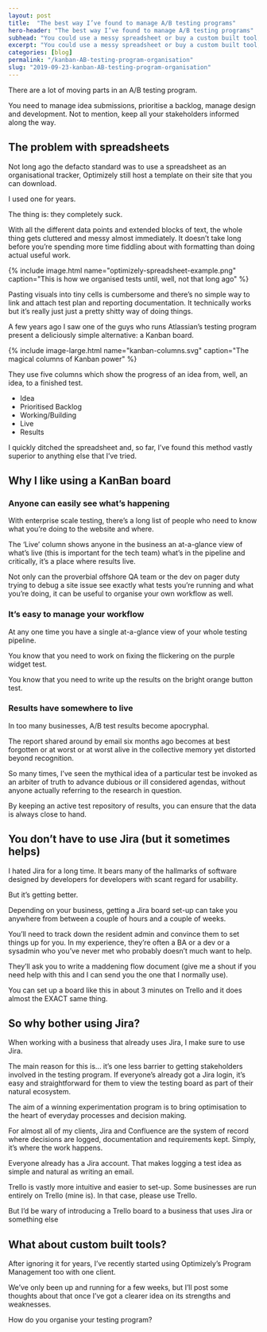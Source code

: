```yaml
---
layout: post
title:  "The best way I’ve found to manage A/B testing programs"
hero-header: "The best way I’ve found to manage A/B testing programs"
subhead: "You could use a messy spreadsheet or buy a custom built tool, but a simple kanban board in (gasp!) Jira is the most deliciously simple and effective method that I’ve found."
excerpt: "You could use a messy spreadsheet or buy a custom built tool, but a simple kanban board in (gasp!) Jira is the most deliciously simple and effective method that I’ve found."
categories: [blog]
permalink: "/kanban-AB-testing-program-organisation"
slug: "2019-09-23-kanban-AB-testing-program-organisation"
---
```

There are a lot of moving parts in an A/B testing program.

You need to manage idea submissions, prioritise a backlog, manage design and development. Not to mention, keep all your stakeholders informed along the way.


## The problem with spreadsheets

Not long ago the defacto standard was to use a spreadsheet as an organisational tracker, Optimizely still host a template on their site that you can download.

I used one for years.

The thing is: they completely suck.

With all the different data points and extended blocks of text, the whole thing gets cluttered and messy almost immediately. It doesn’t take long before you’re spending more time fiddling about with formatting than doing actual useful work.

{% include image.html name="optimizely-spreadsheet-example.png" caption="This is how we organised tests until, well, not that long ago" %}


Pasting visuals into tiny cells is cumbersome and there’s no simple way to link and attach test plan and reporting documentation. It technically works but it’s really just just a pretty shitty way of doing things.


A few years ago I saw one of the guys who runs Atlassian’s testing program present a deliciously simple alternative: a Kanban board.


{% include image-large.html name="kanban-columns.svg" caption="The magical columns of Kanban power" %}


They use five columns which show the progress of an idea from, well, an idea, to a finished test.

<ul class="list">
<li>Idea</li>
<li>Prioritised Backlog</li>
<li>Working/Building</li>
<li>Live</li>
<li>Results</li>
</ul>

I quickly ditched the spreadsheet and, so far, I’ve found this method vastly superior to anything else that I’ve tried.

## Why I like using a KanBan board

### Anyone can easily see what’s happening

With enterprise scale testing, there’s a long list of people who need to know what you’re doing to the website and where.

The ‘Live’ column shows anyone in the business an at-a-glance view of what’s live (this is important for the tech team) what’s in the pipeline and critically, it’s a place where results live.

Not only can the proverbial offshore QA team or the dev on pager duty trying to debug a site issue see exactly what tests you’re running and what you’re doing, it can be useful to organise your own workflow as well.

### It’s easy to manage your workflow

At any one time you have a single at-a-glance view of your whole testing pipeline.

You know that you need to work on fixing the flickering on the purple widget test.

You know that you need to write up the results on the bright orange button test.


### Results have somewhere to live

In too many businesses, A/B test results become apocryphal.

The report shared around by email six months ago becomes at best forgotten or at worst or at worst alive in the collective memory yet distorted beyond recognition.

So many times, I’ve seen the mythical idea of a particular test be invoked as an arbiter of truth  to advance dubious or ill considered agendas, without anyone actually referring to the research in question.

By keeping an active test repository of results, you can ensure that the data is always close to hand.

## You don’t have to use Jira (but it sometimes helps)
I hated Jira for a long time. It bears many of the hallmarks of software designed by developers for developers with scant regard for usability.

But it’s getting better.

Depending on your business, getting a Jira board set-up can take you anywhere from between a couple of hours and a couple of weeks.

You’ll need to track down the resident admin and convince them to set things up for you. In my experience, they’re often a BA or a dev or a sysadmin who you’ve never met who probably doesn’t much want to help.

They’ll ask you to write a maddening flow document (give me a shout if you need help with this and I can send you the one that I normally use).

You can set up a board like this in about 3 minutes on Trello and it does almost the EXACT same thing.

## So why bother using Jira?

When working with a business that already uses Jira, I make sure to use Jira.

The main reason for this is... it’s one less barrier to getting stakeholders involved in the testing program. If everyone’s already got a Jira login, it’s easy and straightforward for them to view the testing board as part of their natural ecosystem.

The aim of a winning experimentation program is to bring optimisation to the heart of everyday processes and decision making.

For almost all of my clients, Jira and Confluence are the system of record where decisions are logged, documentation and requirements kept. Simply, it’s where the work happens.

Everyone already has a Jira account. That makes logging a test idea as simple and natural as writing an email.

Trello is vastly more intuitive and easier to set-up. Some businesses are run entirely on Trello (mine is). In that case, please use Trello.


But I’d be wary of introducing a Trello board to a business that uses Jira or something else

## What about custom built tools?

After ignoring it for years, I’ve recently started using Optimizely’s Program Management too with one client.

We’ve only been up and running for a few weeks, but I’ll post some thoughts about that once I’ve got a clearer idea on its strengths and weaknesses.

How do you organise your testing program?
